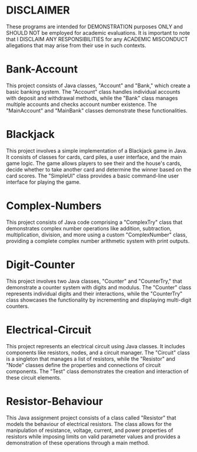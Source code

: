 # DISCLAIMER
These programs are intended for DEMONSTRATION purposes ONLY and SHOULD NOT be employed for academic evaluations. It is important to note that I DISCLAIM ANY RESPONSIBILITIES for any ACADEMIC MISCONDUCT allegations that may arise from their use in such contexts.

# Bank-Account
This project consists of Java classes, "Account" and "Bank," which create a basic banking system. The "Account" class handles individual accounts with deposit and withdrawal methods, while the "Bank" class manages multiple accounts and checks account number existence. The "MainAccount" and "MainBank" classes demonstrate these functionalities.

# Blackjack
This project involves a simple implementation of a Blackjack game in Java. It consists of classes for cards, card piles, a user interface, and the main game logic. The game allows players to see their and the house's cards, decide whether to take another card and determine the winner based on the card scores. The "SimpleUI" class provides a basic command-line user interface for playing the game.

# Complex-Numbers
This project consists of Java code comprising a "ComplexTry" class that demonstrates complex number operations like addition, subtraction, multiplication, division, and more using a custom "ComplexNumber" class, providing a complete complex number arithmetic system with print outputs.

# Digit-Counter
This project involves two Java classes, "Counter" and "CounterTry," that demonstrate a counter system with digits and modulus. The "Counter" class represents individual digits and their interactions, while the "CounterTry" class showcases the functionality by incrementing and displaying multi-digit counters.

# Electrical-Circuit
This project represents an electrical circuit using Java classes. It includes components like resistors, nodes, and a circuit manager. The "Circuit" class is a singleton that manages a list of resistors, while the "Resistor" and "Node" classes define the properties and connections of circuit components. The "Test" class demonstrates the creation and interaction of these circuit elements.

# Resistor-Behaviour
This Java assignment project consists of a class called "Resistor" that models the behaviour of electrical resistors. The class allows for the manipulation of resistance, voltage, current, and power properties of resistors while imposing limits on valid parameter values and provides a demonstration of these operations through a main method.
